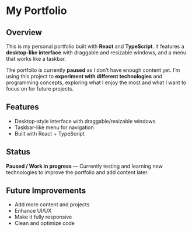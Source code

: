 # My Portfolio

## Overview

This is my personal portfolio built with **React** and **TypeScript**. It features a **desktop-like interface** with draggable and resizable windows, and a menu that works like a taskbar.  

The portfolio is currently **paused** as I don’t have enough content yet. I’m using this project to **experiment with different technologies** and programming concepts, exploring what I enjoy the most and what I want to focus on for future projects.

## Features

- Desktop-style interface with draggable/resizable windows  
- Taskbar-like menu for navigation  
- Built with React + TypeScript  

## Status

**Paused / Work in progress** — Currently testing and learning new technologies to improve the portfolio and add content later.

## Future Improvements

- Add more content and projects  
- Enhance UI/UX  
- Make it fully responsive  
- Clean and optimize code
